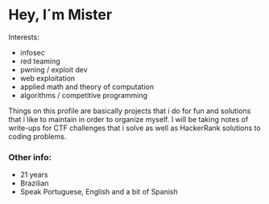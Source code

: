 
  # Hey, I´m Mister

  Interests:
  - infosec
  - red teaming
  - pwning / exploit dev
  - web exploitation
  - applied math and theory of computation
  - algorithms / competitive programming
    
  Things on this profile are basically projects that i do for fun and solutions
  that i like to maintain in order to organize myself. I will be taking notes of write-ups for CTF challenges that
  i solve as well as HackerRank solutions to coding problems.
  <br>

  ### Other info:
  - 21 years
  - Brazilian
  - Speak Portuguese, English and a bit of Spanish
  

  

